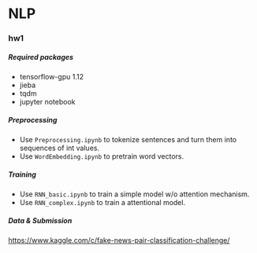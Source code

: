 # NLP
### hw1
##### Required packages
- tensorflow-gpu 1.12
- jieba
- tqdm
- jupyter notebook

##### Preprocessing
- Use `Preprocessing.ipynb` to tokenize sentences and turn them into sequences of int values.
- Use `WordEmbedding.ipynb` to pretrain word vectors.

##### Training
- Use `RNN_basic.ipynb` to train a simple model w/o attention mechanism.
- Use `RNN_complex.ipynb` to train a attentional model.

##### Data & Submission
https://www.kaggle.com/c/fake-news-pair-classification-challenge/
